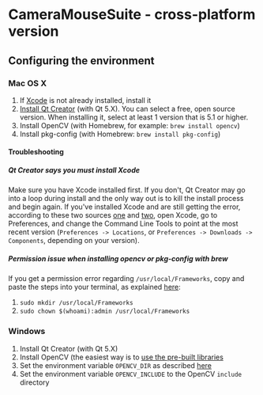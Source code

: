 # CameraMouseSuite - cross-platform version

## Configuring the environment

### Mac OS X

1. If [Xcode](https://developer.apple.com/xcode/) is not already installed, install it
1. [Install Qt Creator](https://www1.qt.io/download/) (with Qt 5.X). You can select a free, open source version. When installing it, select at least 1 version that is 5.1 or higher.
1. Install OpenCV (with Homebrew, for example: `brew install opencv`)
1. Install pkg-config (with Homebrew: `brew install pkg-config`)

#### Troubleshooting

##### Qt Creator says you must install Xcode

Make sure you have Xcode installed first. If you don't, Qt Creator may go into a loop during install and the only way out is to kill the install process and begin again. If you've installed Xcode and are still getting the error, according to these two sources [one](https://stackoverflow.com/a/38678822/2555516) and [two](https://www.codeproject.com/Tips/740041/Installing-Qt-on-Mac-OS-X), open Xcode, go to Preferences, and change the Command Line Tools to point at the most recent version (`Preferences -> Locations`, or `Preferences -> Downloads -> Components`, depending on your version).

##### Permission issue when installing opencv or pkg-config with brew

If you get a permission error regarding `/usr/local/Frameworks`, copy and paste the steps into your terminal, as explained [here](https://github.com/Homebrew/homebrew-core/issues/19286):
1. `sudo mkdir /usr/local/Frameworks`
1. `sudo chown $(whoami):admin /usr/local/Frameworks`


### Windows

1. Install Qt Creator (with Qt 5.X)
1. Install OpenCV (the easiest way is to [use the pre-built libraries](http://docs.opencv.org/doc/tutorials/introduction/windows_install/windows_install.html)
1. Set the environment variable `OPENCV_DIR` as described [here](http://docs.opencv.org/doc/tutorials/introduction/windows_install/windows_install.html#windowssetpathandenviromentvariable)
1. Set the environment variable `OPENCV_INCLUDE` to the OpenCV `include` directory
